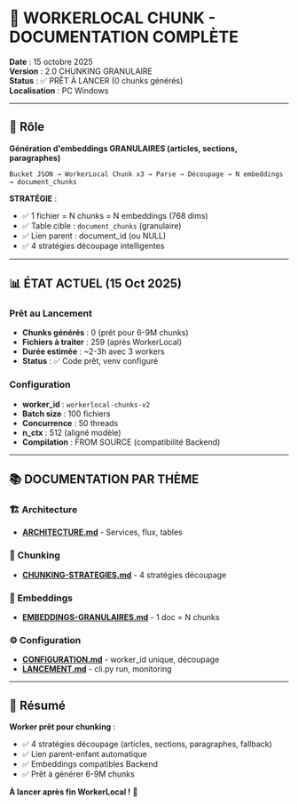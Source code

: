 # 💖 WORKERLOCAL CHUNK - DOCUMENTATION COMPLÈTE

**Date** : 15 octobre 2025  
**Version** : 2.0 CHUNKING GRANULAIRE  
**Status** : ✅ PRÊT À LANCER (0 chunks générés)  
**Localisation** : PC Windows

---

## 🎯 Rôle

**Génération d'embeddings GRANULAIRES (articles, sections, paragraphes)**

```
Bucket JSON → WorkerLocal Chunk x3 → Parse → Découpage → N embeddings → document_chunks
```

**STRATÉGIE** :
- ✅ 1 fichier = N chunks = N embeddings (768 dims)
- ✅ Table cible : `document_chunks` (granulaire)
- ✅ Lien parent : document_id (ou NULL)
- ✅ 4 stratégies découpage intelligentes

---

## 📊 ÉTAT ACTUEL (15 Oct 2025)

### Prêt au Lancement
- **Chunks générés** : 0 (prêt pour 6-9M chunks)
- **Fichiers à traiter** : 259 (après WorkerLocal)
- **Durée estimée** : ~2-3h avec 3 workers
- **Status** : ✅ Code prêt, venv configuré

### Configuration
- **worker_id** : `workerlocal-chunks-v2`
- **Batch size** : 100 fichiers
- **Concurrence** : 50 threads
- **n_ctx** : 512 (aligné modèle)
- **Compilation** : FROM SOURCE (compatibilité Backend)

---

## 📚 DOCUMENTATION PAR THÈME

### **🏗️ Architecture**
- [**ARCHITECTURE.md**](./ARCHITECTURE.md) - Services, flux, tables

### **🔬 Chunking**
- [**CHUNKING-STRATEGIES.md**](./CHUNKING-STRATEGIES.md) - 4 stratégies découpage

### **🧠 Embeddings**
- [**EMBEDDINGS-GRANULAIRES.md**](./EMBEDDINGS-GRANULAIRES.md) - 1 doc = N chunks

### **⚙️ Configuration**
- [**CONFIGURATION.md**](./CONFIGURATION.md) - worker_id unique, découpage
- [**LANCEMENT.md**](./LANCEMENT.md) - cli.py run, monitoring

---

## 🎉 Résumé

**Worker prêt pour chunking** :
- ✅ 4 stratégies découpage (articles, sections, paragraphes, fallback)
- ✅ Lien parent-enfant automatique
- ✅ Embeddings compatibles Backend
- ✅ Prêt à générer 6-9M chunks

**À lancer après fin WorkerLocal !** 🚀

